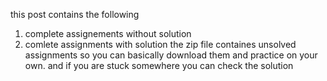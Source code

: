 this post contains the following 
  1. complete assignements without solution 
  2. comlete assignments with solution
  the zip file containes unsolved assignments so you can basically download them and practice on your own.
  and if you are stuck somewhere you can check the solution 
